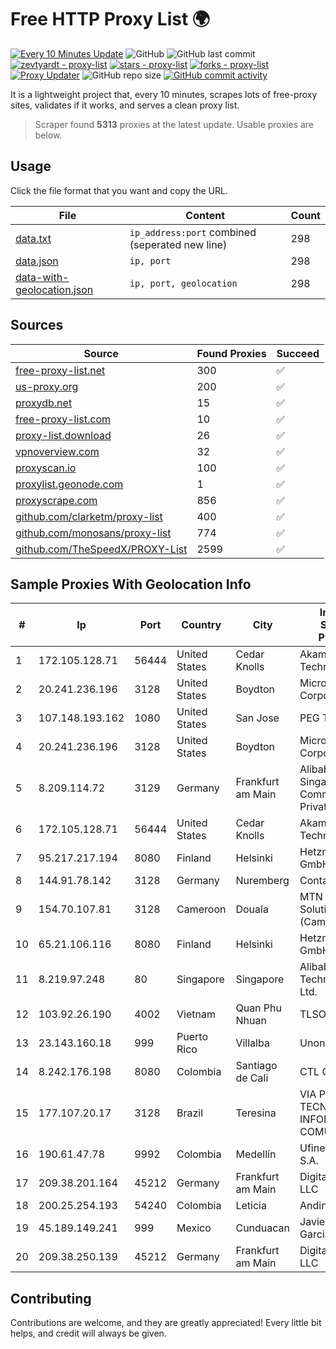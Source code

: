 
# Free HTTP Proxy List 🌍

[![Every 10 Minutes Update](https://github.com/mertguvencli/http-proxy-list/actions/workflows/main.yml/badge.svg?branch=main)](https://github.com/mertguvencli/http-proxy-list/actions/workflows/main.yml)
![GitHub](https://img.shields.io/github/license/mertguvencli/http-proxy-list)
![GitHub last commit](https://img.shields.io/github/last-commit/mertguvencli/http-proxy-list)
[![zevtyardt - proxy-list](https://img.shields.io/static/v1?label=zevtyardt&message=proxy-list&color=blue&logo=github)](https://github.com/zevtyardt/proxy-list "Go to GitHub repo")
[![stars - proxy-list](https://img.shields.io/github/stars/zevtyardt/proxy-list?style=social)](https://github.com/zevtyardt/proxy-list)
[![forks - proxy-list](https://img.shields.io/github/forks/zevtyardt/proxy-list?style=social)](https://github.com/zevtyardt/proxy-list)
[![Proxy Updater](https://github.com/zevtyardt/proxy-list/workflows/Proxy%20Updater/badge.svg)](https://github.com/zevtyardt/proxy-list/actions?query=workflow:"Proxy+Updater")
![GitHub repo size](https://img.shields.io/github/repo-size/zevtyardt/proxy-list)
[![GitHub commit activity](https://img.shields.io/github/commit-activity/m/zevtyardt/proxy-list?logo=commits)](https://github.com/zevtyardt/proxy-list/commits/main)

It is a lightweight project that, every 10 minutes, scrapes lots of free-proxy sites, validates if it works, and serves a clean proxy list.

> Scraper found **5313** proxies at the latest update. Usable proxies are below.

## Usage

Click the file format that you want and copy the URL.

|File|Content|Count|
|----|-------|-----|
|[data.txt](https://raw.githubusercontent.com/mertguvencli/http-proxy-list/main/proxy-list/data.txt)|`ip_address:port` combined (seperated new line)|298|
|[data.json](https://raw.githubusercontent.com/mertguvencli/http-proxy-list/main/proxy-list/data.json)|`ip, port`|298|
|[data-with-geolocation.json](https://raw.githubusercontent.com/mertguvencli/http-proxy-list/main/proxy-list/data-with-geolocation.json)|`ip, port, geolocation`|298|

## Sources

|Source|Found Proxies|Succeed|
|------|-------------|-------|
|[free-proxy-list.net](https://free-proxy-list.net)|300|✅|
|[us-proxy.org](https://www.us-proxy.org)|200|✅|
|[proxydb.net](http://proxydb.net)|15|✅|
|[free-proxy-list.com](https://free-proxy-list.com/?page=&port=&type%5B%5D=http&type%5B%5D=https&up_time=0&search=Search)|10|✅|
|[proxy-list.download](https://www.proxy-list.download/HTTP)|26|✅|
|[vpnoverview.com](https://vpnoverview.com/privacy/anonymous-browsing/free-proxy-servers)|32|✅|
|[proxyscan.io](https://www.proxyscan.io)|100|✅|
|[proxylist.geonode.com](https://proxylist.geonode.com/api/proxy-list?limit=300&page=1&sort_by=lastChecked&sort_type=desc&protocols=http,https)|1|✅|
|[proxyscrape.com](https://api.proxyscrape.com/v2/?request=displayproxies&protocol=http&timeout=10000&country=all&ssl=all&anonymity=all)|856|✅|
|[github.com/clarketm/proxy-list](https://raw.githubusercontent.com/clarketm/proxy-list/master/proxy-list-raw.txt)|400|✅|
|[github.com/monosans/proxy-list](https://raw.githubusercontent.com/monosans/proxy-list/main/proxies/http.txt)|774|✅|
|[github.com/TheSpeedX/PROXY-List](https://raw.githubusercontent.com/TheSpeedX/PROXY-List/master/http.txt)|2599|✅|


## Sample Proxies With Geolocation Info

|#|Ip|Port|Country|City|Internet Service Provider|
|-|--|----|-------|----|-------------------------|
|1|172.105.128.71|56444|United States|Cedar Knolls|Akamai Technologies|
|2|20.241.236.196|3128|United States|Boydton|Microsoft Corporation|
|3|107.148.193.162|1080|United States|San Jose|PEG TECH INC|
|4|20.241.236.196|3128|United States|Boydton|Microsoft Corporation|
|5|8.209.114.72|3129|Germany|Frankfurt am Main|Alibaba.com Singapore E-Commerce Private Limited|
|6|172.105.128.71|56444|United States|Cedar Knolls|Akamai Technologies|
|7|95.217.217.194|8080|Finland|Helsinki|Hetzner Online GmbH|
|8|144.91.78.142|3128|Germany|Nuremberg|Contabo GmbH|
|9|154.70.107.81|3128|Cameroon|Douala|MTN Network Solutions (Cameroon)|
|10|65.21.106.116|8080|Finland|Helsinki|Hetzner Online GmbH|
|11|8.219.97.248|80|Singapore|Singapore|Alibaba (US) Technology Co., Ltd.|
|12|103.92.26.190|4002|Vietnam|Quan Phu Nhuan|TLSOFT|
|13|23.143.160.18|999|Puerto Rico|Villalba|Unonet Corp|
|14|8.242.176.198|8080|Colombia|Santiago de Cali|CTL Colombia|
|15|177.107.20.17|3128|Brazil|Teresina|VIA PERSONAL TECNOLOGIA, INFORMAÔÔO E COMUNICAÔÔO|
|16|190.61.47.78|9992|Colombia|Medellín|Ufinet Panama S.A.|
|17|209.38.201.164|45212|Germany|Frankfurt am Main|DigitalOcean, LLC|
|18|200.25.254.193|54240|Colombia|Leticia|Andinet ON Line|
|19|45.189.149.241|999|Mexico|Cunduacan|Javier Tamayo Garcia|
|20|209.38.250.139|45212|Germany|Frankfurt am Main|DigitalOcean, LLC|



## Contributing

Contributions are welcome, and they are greatly appreciated! Every
little bit helps, and credit will always be given.


